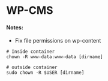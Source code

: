 # WP-CMS

#### Notes:
- Fix file permissions on wp-content
```
# Inside container
chown -R www-data:www-data [dirname]

# outside container
sudo chown -R $USER [dirname]
```
